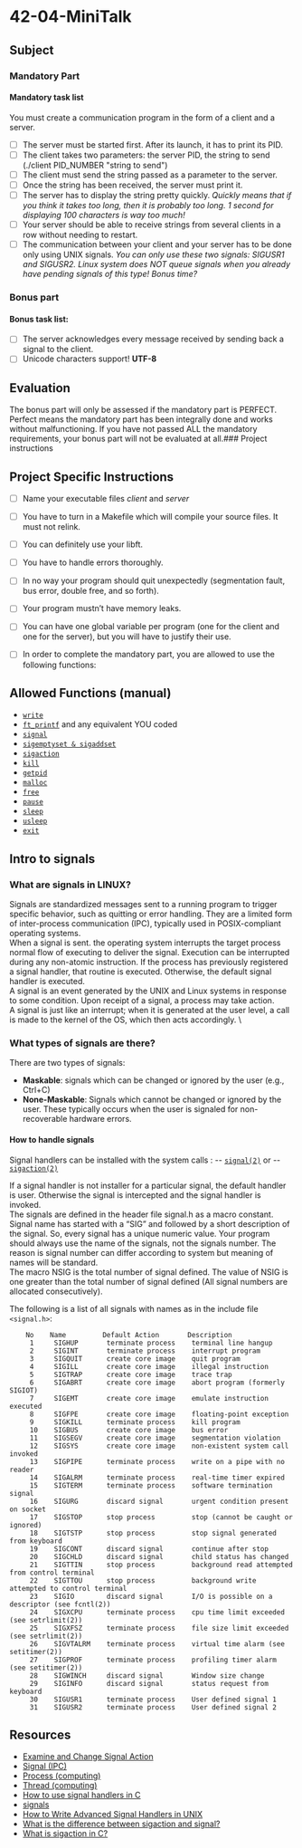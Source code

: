 # 42-04-MiniTalk
## Subject

### Mandatory Part
#### Mandatory task list
You must create a communication program in the form of a client and a server.
- [ ] The server must be started first. After its launch, it has to print its PID.
- [ ] The client takes two parameters: the server PID, the string to send (./client PID_NUMBER "string to send")
- [ ] The client must send the string passed as a parameter to the server.
- [ ] Once the string has been received, the server must print it.
- [ ] The server has to display the string pretty quickly. 
        _Quickly means that if you think it takes too long, then it is probably too long._
        _1 second for displaying 100 characters is way too much!_
- [ ] Your server should be able to receive strings from several clients in a row without needing to restart.
- [ ] The communication between your client and your server has to be done only using UNIX signals.
        _You can only use these two signals: SIGUSR1 and SIGUSR2._
        _Linux system does NOT queue signals when you already have pending signals of this type! Bonus time?_

### Bonus part
#### Bonus task list:
- [ ] The server acknowledges every message received by sending back a signal to the client.
- [ ] Unicode characters support! **UTF-8**

## Evaluation
The bonus part will only be assessed if the mandatory part is PERFECT. 
Perfect means the mandatory part has been integrally done and works without malfunctioning. 
If you have not passed ALL the mandatory requirements, your bonus part will not be evaluated at all.### Project instructions

## Project Specific Instructions
- [ ] Name your executable files _client_ and _server_
- [ ] You have to turn in a Makefile which will compile your source files. It must not relink.
- [ ] You can definitely use your libft.
- [ ] You have to handle errors thoroughly. 
- [ ] In no way your program should quit unexpectedly (segmentation fault, bus error, double free, and so forth).
- [ ] Your program mustn’t have memory leaks.
- [ ] You can have one global variable per program (one for the client and one for the server), but you will have to justify their use.
- [ ] In order to complete the mandatory part, you are allowed to use the following functions: 


## Allowed Functions (manual)
- [`write`](https://man7.org/linux/man-pages/man2/write.2.html)
- [`ft_printf`](https://github.com/afmyhouse/42-01-ft_printf) and any equivalent YOU coded
- [`signal`](https://man7.org/linux/man-pages/man2/signal.2.html)
- [`sigemptyset & sigaddset`](https://man7.org/linux/man-pages/man3/sigsetops.3.html)
- [`sigaction`](https://man7.org/linux/man-pages/man2/sigaction.2.html)
- [`kill`](https://man7.org/linux/man-pages/man2/kill.2.html)
- [`getpid`](https://man7.org/linux/man-pages/man2/getpid.2.html)
- [`malloc`](https://man7.org/linux/man-pages/man3/free.3.html)
- [`free`](https://man7.org/linux/man-pages/man3/free.3.html)
- [`pause`](https://man7.org/linux/man-pages/man2/pause.2.html)
- [`sleep`](https://man7.org/linux/man-pages/man3/sleep.3.html)
- [`usleep`](https://man7.org/linux/man-pages/man3/usleep.3.html)
- [`exit`](https://man7.org/linux/man-pages/man3/exit.3.html)

## Intro to signals
### What are signals in LINUX?
Signals are standardized messages sent to a running program to trigger specific behavior, such as quitting or error handling. They are a limited form of inter-process communication (IPC), typically used in POSIX-compliant operating systems. \
When a signal is sent. the operating system interrupts the target process normal flow of executing to deliver the signal. Execution can be interrupted during any non-atomic instruction. If the process has previously registered a signal handler,  that routine is executed. Otherwise, the default signal handler is executed. \
A signal is an event generated by the UNIX and Linux systems in response to some condition. Upon receipt of a signal, a process may take action. \
A signal is just like an interrupt; when it is generated at the user level, a call is made to the kernel of the OS, which then acts accordingly. \
### What types of signals are there?
There are two types of signals:
- __Maskable__: signals which can be changed or ignored by the user (e.g., Ctrl+C)
- __None-Maskable__: Signals which cannot be changed or ignored by the user. These typically occurs when the user is signaled for non-recoverable hardware errors.

#### How to handle signals
Signal handlers can be installed with the system calls :
-- [`signal(2)`](https://man7.org/linux/man-pages/man7/signal.7.html) 
or
-- [`sigaction(2)`](https://man7.org/linux/man-pages/man2/sigaction.2.html) 

If a signal handler is not installer for a particular signal, the default handler is user. Otherwise the signal is intercepted and the signal handler is invoked. \
The signals are defined in the header file signal.h as a macro constant. Signal name has started with a “SIG” and followed by a short description of the signal. So, every signal has a unique numeric value. Your program should always use the name of the signals, not the signals number. The reason is signal number can differ according to system but meaning of names will be standard. \
The macro NSIG is the total number of signal defined. The value of NSIG is one greater than the total number of signal defined (All signal numbers are allocated consecutively).

The following is a list of all signals with names as in the include file `<signal.h>`:

```
    No    Name         Default Action       Description
     1     SIGHUP       terminate process    terminal line hangup
     2     SIGINT       terminate process    interrupt program
     3     SIGQUIT      create core image    quit program
     4     SIGILL       create core image    illegal instruction
     5     SIGTRAP      create core image    trace trap
     6     SIGABRT      create core image    abort program (formerly SIGIOT)
     7     SIGEMT       create core image    emulate instruction executed
     8     SIGFPE       create core image    floating-point exception
     9     SIGKILL      terminate process    kill program
     10    SIGBUS       create core image    bus error
     11    SIGSEGV      create core image    segmentation violation
     12    SIGSYS       create core image    non-existent system call invoked
     13    SIGPIPE      terminate process    write on a pipe with no reader
     14    SIGALRM      terminate process    real-time timer expired
     15    SIGTERM      terminate process    software termination signal
     16    SIGURG       discard signal       urgent condition present on socket
     17    SIGSTOP      stop process         stop (cannot be caught or ignored)
     18    SIGTSTP      stop process         stop signal generated from keyboard
     19    SIGCONT      discard signal       continue after stop
     20    SIGCHLD      discard signal       child status has changed
     21    SIGTTIN      stop process         background read attempted from control terminal
     22    SIGTTOU      stop process         background write attempted to control terminal
     23    SIGIO        discard signal       I/O is possible on a descriptor (see fcntl(2))
     24    SIGXCPU      terminate process    cpu time limit exceeded (see setrlimit(2))
     25    SIGXFSZ      terminate process    file size limit exceeded (see setrlimit(2))
     26    SIGVTALRM    terminate process    virtual time alarm (see setitimer(2))
     27    SIGPROF      terminate process    profiling timer alarm (see setitimer(2))
     28    SIGWINCH     discard signal       Window size change
     29    SIGINFO      discard signal       status request from keyboard
     30    SIGUSR1      terminate process    User defined signal 1
     31    SIGUSR2      terminate process    User defined signal 2
```

## Resources
- [Examine and Change Signal Action](https://www.ibm.com/docs/en/i/7.2?topic=ssw_ibm_i_72/apis/sigactn.html)
- [Signal (IPC)](https://en.wikipedia.org/wiki/Signal_(IPC))
- [Process (computing)](https://en.wikipedia.org/wiki/Process_(computing))
- [Thread (computing)](https://en.wikipedia.org/wiki/Thread_(computing))
- [How to use signal handlers in C](https://linuxhint.com/signal_handlers_c_programming_language/)
- [signals](https://people.kth.se/~johanmon/ose/assignments/signals.pdf)
- [How to Write Advanced Signal Handlers in UNIX](https://www.oracle.com/technical-resources/articles/it-infrastructure/dev-signal-handlers-studio.html)
- [What is the difference between sigaction and signal?](https://stackoverflow.com/questions/231912/what-is-the-difference-between-sigaction-and-signal)
- [What is sigaction in C?](https://jameshfisher.com/2017/01/13/c-sigaction/)




